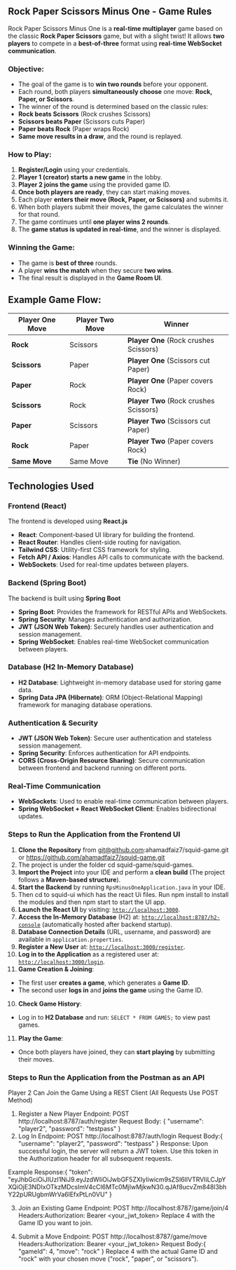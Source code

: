 ## Rock Paper Scissors Minus One - Game Rules

Rock Paper Scissors Minus One is a **real-time multiplayer** game based on the classic **Rock Paper Scissors** game, but
with a slight twist!
It allows **two players** to compete in a **best-of-three** format using **real-time WebSocket communication**.

### Objective:

- The goal of the game is to **win two rounds** before your opponent.
- Each round, both players **simultaneously choose** one move: **Rock, Paper, or Scissors**.
- The winner of the round is determined based on the classic rules:
- **Rock beats Scissors** (Rock crushes Scissors)
- **Scissors beats Paper** (Scissors cuts Paper)
- **Paper beats Rock** (Paper wraps Rock)
- **Same move results in a draw**, and the round is replayed.

### How to Play:

1. **Register/Login** using your credentials.
2. **Player 1 (creator) starts a new game** in the lobby.
3. **Player 2 joins the game** using the provided game ID.
4. **Once both players are ready**, they can start making moves.
5. Each player **enters their move (Rock, Paper, or Scissors)** and submits it.
6. When both players submit their moves, the game calculates the winner for that round.
7. The game continues until **one player wins 2 rounds**.
8. The **game status is updated in real-time**, and the winner is displayed.

### Winning the Game:

- The game is **best of three** rounds.
- A player **wins the match** when they secure **two wins**.
- The final result is displayed in the **Game Room UI**.

## Example Game Flow:

| **Player One Move** | **Player Two Move** | **Winner**                              |
|---------------------|---------------------|-----------------------------------------|
| **Rock**            | Scissors            | **Player One**  (Rock crushes Scissors) |
| **Scissors**        | Paper               | **Player One**  (Scissors cut Paper)    |
| **Paper**           | Rock                | **Player One**  (Paper covers Rock)     |
| **Scissors**        | Rock                | **Player Two**  (Rock crushes Scissors) |
| **Paper**           | Scissors            | **Player Two**  (Scissors cut Paper)    |
| **Rock**            | Paper               | **Player Two**  (Paper covers Rock)     |
| **Same Move**       | Same Move           | **Tie** (No Winner)                     |


## Technologies Used

### Frontend (React)

The frontend is developed using **React.js**

- **React**: Component-based UI library for building the frontend.
- **React Router**: Handles client-side routing for navigation.
- **Tailwind CSS**: Utility-first CSS framework for styling.
- **Fetch API / Axios**: Handles API calls to communicate with the backend.
- **WebSockets**: Used for real-time updates between players.

### Backend (Spring Boot)

The backend is built using **Spring Boot**

- **Spring Boot**: Provides the framework for RESTful APIs and WebSockets.
- **Spring Security**: Manages authentication and authorization.
- **JWT (JSON Web Token)**: Securely handles user authentication and session management.
- **Spring WebSocket**: Enables real-time WebSocket communication between players.

### Database (H2 In-Memory Database)

- **H2 Database**: Lightweight in-memory database used for storing game data.
- **Spring Data JPA (Hibernate)**: ORM (Object-Relational Mapping) framework for managing database operations.

### Authentication & Security

- **JWT (JSON Web Token)**: Secure user authentication and stateless session management.
- **Spring Security**: Enforces authentication for API endpoints.
- **CORS (Cross-Origin Resource Sharing)**: Secure communication between frontend and backend running on
  different ports.

### Real-Time Communication

- **WebSockets**: Used to enable real-time communication between players.
- **Spring WebSocket + React WebSocket Client**: Enables bidirectional updates.

### Steps to Run the Application from the Frontend UI

1. **Clone the Repository** from git@github.com:ahamadfaiz7/squid-game.git or https://github.com/ahamadfaiz7/squid-game.git
2. The project is under the folder cd squid-game/squid-games.
4. **Import the Project** into your IDE and perform a **clean build** (The project follows a **Maven-based structure**).
5. **Start the Backend** by running `RpsMinusOneApplication.java` in your IDE.
6. Then cd to squid-ui which has the react Ui files. Run npm install to install the modules and then npm start to start the UI app.
7. **Launch the React UI** by visiting: [`http://localhost:3000`](http://localhost:3000).
8. **Access the In-Memory Database** (H2) at: [`http://localhost:8787/h2-console`](http://localhost:8787/h2-console) (automatically hosted after backend startup).
9. **Database Connection Details** (URL, username, and password) are available in `application.properties`.
10. **Register a New User** at: [`http://localhost:3000/register`](http://localhost:3000/register).
11. **Log in to the Application** as a registered user at: [`http://localhost:3000/login`](http://localhost:3000/login).
12. **Game Creation & Joining**:
 - The first user **creates a game**, which generates a **Game ID**.
 - The second user **logs in** and **joins the game** using the Game ID.
10. **Check Game History**:
- Log in to **H2 Database** and run: `SELECT * FROM GAMES;` to view past games.
11. **Play the Game**:
- Once both players have joined, they can **start playing** by submitting their moves.


### Steps to Run the Application from the Postman as an API
Player 2 Can Join the Game Using a REST Client (All Requests Use POST Method)
1. Register a New Player
   Endpoint: POST http://localhost:8787/auth/register
   Request Body:
   {
   "username": "player2",
   "password": "testpass"
   }
2. Log In
   Endpoint: POST http://localhost:8787/auth/login
   Request Body:{
   "username": "player2",
   "password": "testpass"
   }
   Response:
   Upon successful login, the server will return a JWT token. Use this token in the Authorization header for all subsequent requests.

Example Response:{
"token": "eyJhbGciOiJIUzI1NiJ9.eyJzdWIiOiJwbGF5ZXIyIiwicm9sZSI6IlVTRVIiLCJpYXQiOjE3NDIxOTkzMDcsImV4cCI6MTc0MjIwMjkwN30.qJAf8ucvZm848l3bhY22pURUgbmWrVa6lEfxPtLn0VU"
}


3. Join an Existing Game
   Endpoint: POST http://localhost:8787/game/join/4
   Headers:Authorization: Bearer <your_jwt_token>
   Replace 4 with the Game ID you want to join.

   
4. Submit a Move
   Endpoint: POST http://localhost:8787/game/move
   Headers:Authorization: Bearer <your_jwt_token>
   Request Body:{
   "gameId": 4,
   "move": "rock"
   }
   Replace 4 with the actual Game ID and "rock" with your chosen move ("rock", "paper", or "scissors").

